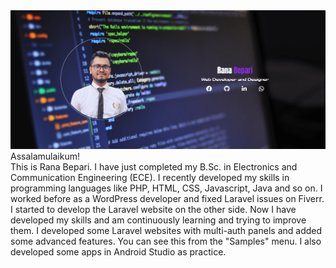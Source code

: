 
<img src="image/Rana--cover.png">
Assalamulaikum!<br>
This is Rana Bepari. I have just completed my B.Sc. in Electronics and Communication Engineering (ECE). I recently developed my skills in programming languages like PHP, HTML, CSS, Javascript, Java and so on. I worked before as a WordPress developer and fixed Laravel issues on Fiverr. I started to develop the Laravel website on the other side. Now I have developed my skills and am continuously learning and trying to improve them. I developed some Laravel websites with multi-auth panels and added some advanced features. You can see this from the "Samples" menu. I also developed some apps in Android Studio as practice.

<!--
**me-rana/me-rana** is a ✨ _special_ ✨ repository because its `README.md` (this file) appears on your GitHub profile.

Here are some ideas to get you started:

- 🔭 I’m currently working on ...
- 🌱 I’m currently learning ...
- 👯 I’m looking to collaborate on ...
- 🤔 I’m looking for help with ...
- 💬 Ask me about ...
- 📫 How to reach me: ...
- 😄 Pronouns: ...
- ⚡ Fun fact: ...
-->
